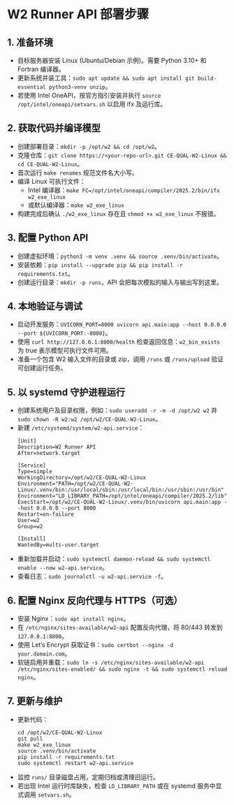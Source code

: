 # W2 Runner API 部署步骤

## 1. 准备环境
- 目标服务器安装 Linux (Ubuntu/Debian 示例)。需要 Python 3.10+ 和 Fortran 编译器。
- 更新系统并装工具：`sudo apt update && sudo apt install git build-essential python3-venv unzip`。
- 若使用 Intel OneAPI，按官方指引安装并执行 `source /opt/intel/oneapi/setvars.sh` 以启用 ifx 及运行库。

## 2. 获取代码并编译模型
- 创建部署目录：`mkdir -p /opt/w2 && cd /opt/w2`。
- 克隆仓库：`git clone https://<your-repo-url>.git CE-QUAL-W2-Linux && cd CE-QUAL-W2-Linux`。
- 首次运行 `make renames` 规范文件名大小写。
- 编译 Linux 可执行文件：
  - Intel 编译器：`make FC=/opt/intel/oneapi/compiler/2025.2/bin/ifx w2_exe_linux`
  - 或默认编译器：`make w2_exe_linux`
- 构建完成后确认 `./w2_exe_linux` 存在且 `chmod +x w2_exe_linux` 不报错。

## 3. 配置 Python API
- 创建虚拟环境：`python3 -m venv .venv && source .venv/bin/activate`。
- 安装依赖：`pip install --upgrade pip && pip install -r requirements.txt`。
- 创建运行目录：`mkdir -p runs`，API 会把每次模拟的输入与输出写到这里。

## 4. 本地验证与调试
- 启动开发服务：`UVICORN_PORT=8000 uvicorn api.main:app --host 0.0.0.0 --port ${UVICORN_PORT:-8000}`。
- 使用 `curl http://127.0.0.1:8000/health` 检查返回信息：`w2_bin_exists` 为 true 表示模型可执行文件可用。
- 准备一个包含 W2 输入文件的目录或 zip，调用 `/runs` 或 `/runs/upload` 验证可创建运行任务。

## 5. 以 systemd 守护进程运行
- 创建系统用户及目录权限，例如：`sudo useradd -r -m -d /opt/w2 w2` 并 `sudo chown -R w2:w2 /opt/w2/CE-QUAL-W2-Linux`。
- 新建 `/etc/systemd/system/w2-api.service`：
  ```
  [Unit]
  Description=W2 Runner API
  After=network.target

  [Service]
  Type=simple
  WorkingDirectory=/opt/w2/CE-QUAL-W2-Linux
  Environment="PATH=/opt/w2/CE-QUAL-W2-Linux/.venv/bin:/usr/local/sbin:/usr/local/bin:/usr/sbin:/usr/bin"
  Environment="LD_LIBRARY_PATH=/opt/intel/oneapi/compiler/2025.2/lib"
  ExecStart=/opt/w2/CE-QUAL-W2-Linux/.venv/bin/uvicorn api.main:app --host 0.0.0.0 --port 8000
  Restart=on-failure
  User=w2
  Group=w2

  [Install]
  WantedBy=multi-user.target
  ```
- 重新加载并启动：`sudo systemctl daemon-reload && sudo systemctl enable --now w2-api.service`。
- 查看日志：`sudo journalctl -u w2-api.service -f`。

## 6. 配置 Nginx 反向代理与 HTTPS（可选）
- 安装 Nginx：`sudo apt install nginx`。
- 在 `/etc/nginx/sites-available/w2-api` 配置反向代理，将 80/443 转发到 `127.0.0.1:8000`。
- 使用 Let’s Encrypt 获取证书：`sudo certbot --nginx -d your.domain.com`。
- 软链启用并重载：`sudo ln -s /etc/nginx/sites-available/w2-api /etc/nginx/sites-enabled/ && sudo nginx -t && sudo systemctl reload nginx`。

## 7. 更新与维护
- 更新代码：
  ```
  cd /opt/w2/CE-QUAL-W2-Linux
  git pull
  make w2_exe_linux
  source .venv/bin/activate
  pip install -r requirements.txt
  sudo systemctl restart w2-api.service
  ```
- 监控 `runs/` 目录磁盘占用，定期归档或清理旧运行。
- 若出现 Intel 运行时库缺失，检查 `LD_LIBRARY_PATH` 或在 systemd 服务中显式调用 `setvars.sh`。
